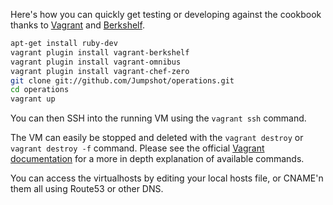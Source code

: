 Here's how you can quickly get testing or developing against the cookbook thanks to [Vagrant](http://vagrantup.com/) and [Berkshelf](http://berkshelf.com/).

```bash
apt-get install ruby-dev
vagrant plugin install vagrant-berkshelf
vagrant plugin install vagrant-omnibus
vagrant plugin install vagrant-chef-zero
git clone git://github.com/Jumpshot/operations.git
cd operations
vagrant up
```

You can then SSH into the running VM using the `vagrant ssh` command.

The VM can easily be stopped and deleted with the `vagrant destroy` or `vagrant destroy -f` command. Please see the official [Vagrant documentation](http://docs.vagrantup.com/v2/cli/index.html) for a more in depth explanation of available commands.

You can access the virtualhosts by editing your local hosts file, or CNAME'n them all using Route53 or other DNS.